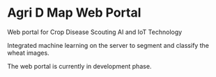 # Agri D Map Web Portal

Web portal for Crop Disease Scouting AI and IoT Technology

Integrated machine learning on the server to segment and classify the wheat images. 

The web portal is currently in development phase.
